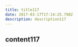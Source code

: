 ```yaml
---
title: title117
date: 2017-03-17T17:14:25.798Z
description: description117
---
```


## content117
  
